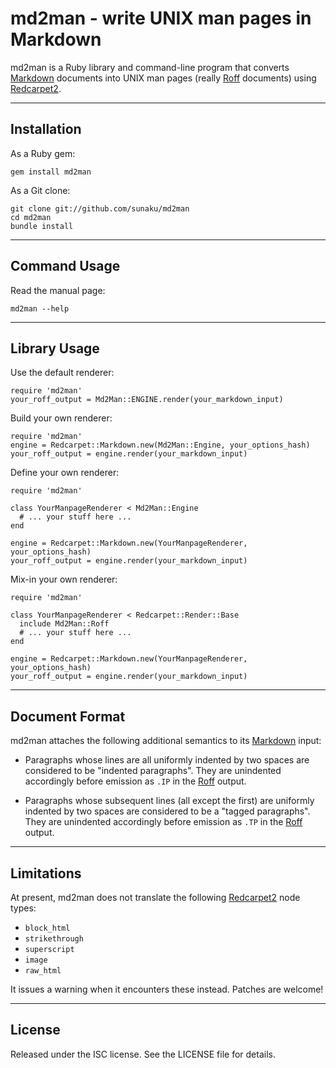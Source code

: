 md2man - write UNIX man pages in Markdown
==============================================================================

md2man is a Ruby library and command-line program that converts [Markdown]
documents into UNIX man pages (really [Roff] documents) using [Redcarpet2].

[Roff]: http://troff.org
[Markdown]: http://daringfireball.net/projects/markdown/
[Redcarpet2]: https://github.com/tanoku/redcarpet

------------------------------------------------------------------------------
Installation
------------------------------------------------------------------------------

As a Ruby gem:

    gem install md2man

As a Git clone:

    git clone git://github.com/sunaku/md2man
    cd md2man
    bundle install

------------------------------------------------------------------------------
Command Usage
------------------------------------------------------------------------------

Read the manual page:

    md2man --help

------------------------------------------------------------------------------
Library Usage
------------------------------------------------------------------------------

Use the default renderer:

    require 'md2man'
    your_roff_output = Md2Man::ENGINE.render(your_markdown_input)

Build your own renderer:

    require 'md2man'
    engine = Redcarpet::Markdown.new(Md2Man::Engine, your_options_hash)
    your_roff_output = engine.render(your_markdown_input)

Define your own renderer:

    require 'md2man'

    class YourManpageRenderer < Md2Man::Engine
      # ... your stuff here ...
    end

    engine = Redcarpet::Markdown.new(YourManpageRenderer, your_options_hash)
    your_roff_output = engine.render(your_markdown_input)

Mix-in your own renderer:

    require 'md2man'

    class YourManpageRenderer < Redcarpet::Render::Base
      include Md2Man::Roff
      # ... your stuff here ...
    end

    engine = Redcarpet::Markdown.new(YourManpageRenderer, your_options_hash)
    your_roff_output = engine.render(your_markdown_input)

------------------------------------------------------------------------------
Document Format
------------------------------------------------------------------------------

md2man attaches the following additional semantics to its [Markdown] input:

  * Paragraphs whose lines are all uniformly indented by two spaces are
    considered to be "indented paragraphs".  They are unindented accordingly
    before emission as `.IP` in the [Roff] output.

  * Paragraphs whose subsequent lines (all except the first) are uniformly
    indented by two spaces are considered to be a "tagged paragraphs".  They
    are unindented accordingly before emission as `.TP` in the [Roff] output.

------------------------------------------------------------------------------
Limitations
------------------------------------------------------------------------------

At present, md2man does not translate the following [Redcarpet2] node types:

  * `block_html`
  * `strikethrough`
  * `superscript`
  * `image`
  * `raw_html`

It issues a warning when it encounters these instead.  Patches are welcome!

------------------------------------------------------------------------------
License
------------------------------------------------------------------------------

Released under the ISC license.  See the LICENSE file for details.
